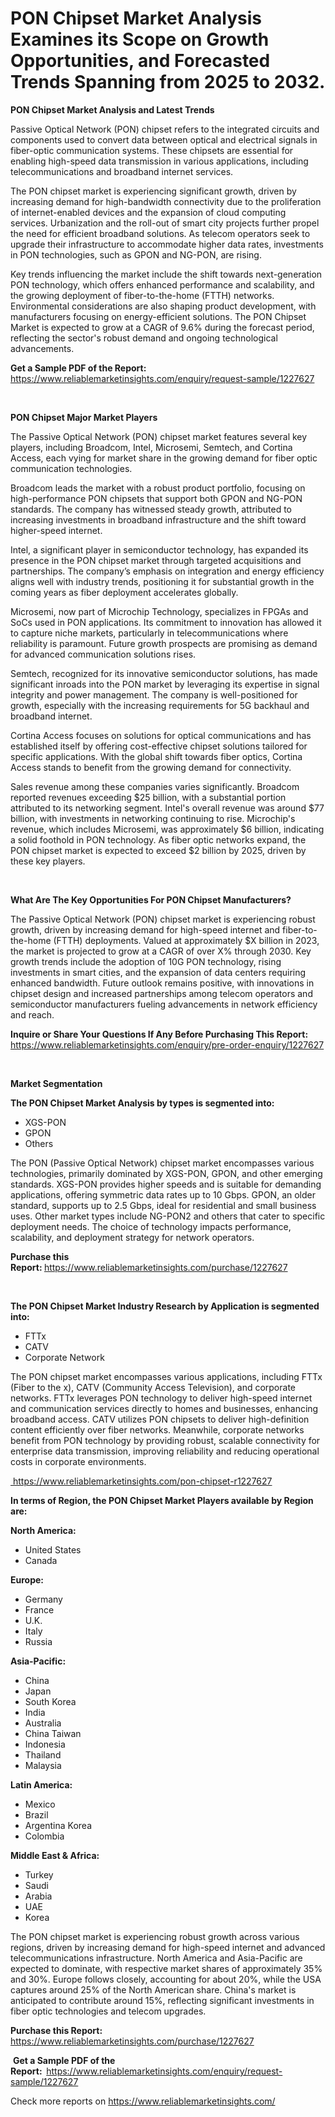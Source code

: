 <p><h1>PON Chipset Market Analysis Examines its Scope on Growth Opportunities, and Forecasted Trends Spanning from 2025 to 2032.</h1></p><p><strong>PON Chipset Market Analysis and Latest Trends</strong></p>
<p><p>Passive Optical Network (PON) chipset refers to the integrated circuits and components used to convert data between optical and electrical signals in fiber-optic communication systems. These chipsets are essential for enabling high-speed data transmission in various applications, including telecommunications and broadband internet services.</p><p>The PON chipset market is experiencing significant growth, driven by increasing demand for high-bandwidth connectivity due to the proliferation of internet-enabled devices and the expansion of cloud computing services. Urbanization and the roll-out of smart city projects further propel the need for efficient broadband solutions. As telecom operators seek to upgrade their infrastructure to accommodate higher data rates, investments in PON technologies, such as GPON and NG-PON, are rising.</p><p>Key trends influencing the market include the shift towards next-generation PON technology, which offers enhanced performance and scalability, and the growing deployment of fiber-to-the-home (FTTH) networks. Environmental considerations are also shaping product development, with manufacturers focusing on energy-efficient solutions. The PON Chipset Market is expected to grow at a CAGR of 9.6% during the forecast period, reflecting the sector's robust demand and ongoing technological advancements.</p></p>
<p><strong>Get a Sample PDF of the Report:&nbsp;</strong> <a href="https://www.reliablemarketinsights.com/enquiry/request-sample/1227627?utm_campaign=3556&utm_medium=2&utm_source=Github&utm_content=ia&utm_term=06042025&utm_id=pon-chipset">https://www.reliablemarketinsights.com/enquiry/request-sample/1227627</a></p>
<p>&nbsp;</p>
<p><strong>PON Chipset Major Market Players</strong></p>
<p><p>The Passive Optical Network (PON) chipset market features several key players, including Broadcom, Intel, Microsemi, Semtech, and Cortina Access, each vying for market share in the growing demand for fiber optic communication technologies.</p><p>Broadcom leads the market with a robust product portfolio, focusing on high-performance PON chipsets that support both GPON and NG-PON standards. The company has witnessed steady growth, attributed to increasing investments in broadband infrastructure and the shift toward higher-speed internet.</p><p>Intel, a significant player in semiconductor technology, has expanded its presence in the PON chipset market through targeted acquisitions and partnerships. The company’s emphasis on integration and energy efficiency aligns well with industry trends, positioning it for substantial growth in the coming years as fiber deployment accelerates globally.</p><p>Microsemi, now part of Microchip Technology, specializes in FPGAs and SoCs used in PON applications. Its commitment to innovation has allowed it to capture niche markets, particularly in telecommunications where reliability is paramount. Future growth prospects are promising as demand for advanced communication solutions rises.</p><p>Semtech, recognized for its innovative semiconductor solutions, has made significant inroads into the PON market by leveraging its expertise in signal integrity and power management. The company is well-positioned for growth, especially with the increasing requirements for 5G backhaul and broadband internet.</p><p>Cortina Access focuses on solutions for optical communications and has established itself by offering cost-effective chipset solutions tailored for specific applications. With the global shift towards fiber optics, Cortina Access stands to benefit from the growing demand for connectivity.</p><p>Sales revenue among these companies varies significantly. Broadcom reported revenues exceeding $25 billion, with a substantial portion attributed to its networking segment. Intel's overall revenue was around $77 billion, with investments in networking continuing to rise. Microchip's revenue, which includes Microsemi, was approximately $6 billion, indicating a solid foothold in PON technology. As fiber optic networks expand, the PON chipset market is expected to exceed $2 billion by 2025, driven by these key players.</p></p>
<p>&nbsp;</p>
<p><strong>What Are The Key Opportunities For PON Chipset Manufacturers?</strong></p>
<p><p>The Passive Optical Network (PON) chipset market is experiencing robust growth, driven by increasing demand for high-speed internet and fiber-to-the-home (FTTH) deployments. Valued at approximately $X billion in 2023, the market is projected to grow at a CAGR of over X% through 2030. Key growth trends include the adoption of 10G PON technology, rising investments in smart cities, and the expansion of data centers requiring enhanced bandwidth. Future outlook remains positive, with innovations in chipset design and increased partnerships among telecom operators and semiconductor manufacturers fueling advancements in network efficiency and reach.</p></p>
<p><strong>Inquire or Share Your Questions If Any Before Purchasing This Report:</strong> <a href="https://www.reliablemarketinsights.com/enquiry/pre-order-enquiry/1227627?utm_campaign=3556&utm_medium=2&utm_source=Github&utm_content=ia&utm_term=06042025&utm_id=pon-chipset">https://www.reliablemarketinsights.com/enquiry/pre-order-enquiry/1227627</a></p>
<p>&nbsp;</p>
<p><strong>Market Segmentation</strong></p>
<p><strong>The PON Chipset Market Analysis by types is segmented into:</strong></p>
<p><ul><li>XGS-PON</li><li>GPON</li><li>Others</li></ul></p>
<p><p>The PON (Passive Optical Network) chipset market encompasses various technologies, primarily dominated by XGS-PON, GPON, and other emerging standards. XGS-PON provides higher speeds and is suitable for demanding applications, offering symmetric data rates up to 10 Gbps. GPON, an older standard, supports up to 2.5 Gbps, ideal for residential and small business uses. Other market types include NG-PON2 and others that cater to specific deployment needs. The choice of technology impacts performance, scalability, and deployment strategy for network operators.</p></p>
<p><strong>Purchase this Report:&nbsp;</strong><a href="https://www.reliablemarketinsights.com/purchase/1227627?utm_campaign=3556&utm_medium=2&utm_source=Github&utm_content=ia&utm_term=06042025&utm_id=pon-chipset">https://www.reliablemarketinsights.com/purchase/1227627</a></p>
<p>&nbsp;</p>
<p><strong>The PON Chipset Market Industry Research by Application is segmented into:</strong></p>
<p><ul><li>FTTx</li><li>CATV</li><li>Corporate Network</li></ul></p>
<p><p>The PON chipset market encompasses various applications, including FTTx (Fiber to the x), CATV (Community Access Television), and corporate networks. FTTx leverages PON technology to deliver high-speed internet and communication services directly to homes and businesses, enhancing broadband access. CATV utilizes PON chipsets to deliver high-definition content efficiently over fiber networks. Meanwhile, corporate networks benefit from PON technology by providing robust, scalable connectivity for enterprise data transmission, improving reliability and reducing operational costs in corporate environments.</p></p>
<p><a href="https://www.reliablemarketinsights.com/pon-chipset-r1227627?utm_campaign=3556&utm_medium=2&utm_source=Github&utm_content=ia&utm_term=06042025&utm_id=pon-chipset">&nbsp;https://www.reliablemarketinsights.com/pon-chipset-r1227627</a></p>
<p><strong>In terms of Region, the PON Chipset Market Players available by Region are:</strong></p>
<p>
    <p> <strong> North America: </strong>
        <ul>
            <li>United States</li>
            <li>Canada</li>
        </ul>
        </p> 
    <p> <strong> Europe: </strong>
        <ul>
            <li>Germany</li>
            <li>France</li>
            <li>U.K.</li>
            <li>Italy</li>
            <li>Russia</li>
        </ul>
        </p> 
    <p> <strong> Asia-Pacific: </strong>
        <ul>
            <li>China</li>
            <li>Japan</li>
            <li>South Korea</li>
            <li>India</li>
            <li>Australia</li>
            <li>China Taiwan</li>
            <li>Indonesia</li>
            <li>Thailand</li>
            <li>Malaysia</li>
        </ul>
        </p> 
    <p> <strong> Latin America: </strong>
        <ul>
            <li>Mexico</li>
            <li>Brazil</li>
            <li>Argentina Korea</li>
            <li>Colombia</li>
        </ul>
        </p> 
    <p> <strong> Middle East & Africa: </strong>
        <ul>
            <li>Turkey</li>
            <li>Saudi</li>
            <li>Arabia</li>
            <li>UAE</li>
            <li>Korea</li>
        </ul>
    </p>
    </p>
<p><p>The PON chipset market is experiencing robust growth across various regions, driven by increasing demand for high-speed internet and advanced telecommunications infrastructure. North America and Asia-Pacific are expected to dominate, with respective market shares of approximately 35% and 30%. Europe follows closely, accounting for about 20%, while the USA captures around 25% of the North American share. China's market is anticipated to contribute around 15%, reflecting significant investments in fiber optic technologies and telecom upgrades.</p></p>
<p><strong>Purchase this Report: </strong><a href="https://www.reliablemarketinsights.com/purchase/1227627?utm_campaign=3556&utm_medium=2&utm_source=Github&utm_content=ia&utm_term=06042025&utm_id=pon-chipset">https://www.reliablemarketinsights.com/purchase/1227627</a></p>
<p>&nbsp;<strong>Get a Sample PDF of the Report:&nbsp;&nbsp;</strong><a href="https://www.reliablemarketinsights.com/enquiry/request-sample/1227627?utm_campaign=3556&utm_medium=2&utm_source=Github&utm_content=ia&utm_term=06042025&utm_id=pon-chipset">https://www.reliablemarketinsights.com/enquiry/request-sample/1227627</a></p>
<p><strong></strong></p>
<p>Check more reports on <a href="https://www.reliablemarketinsights.com/?utm_campaign=3556&utm_medium=2&utm_source=Github&utm_content=ia&utm_term=06042025&utm_id=pon-chipset">https://www.reliablemarketinsights.com/</a></p>
